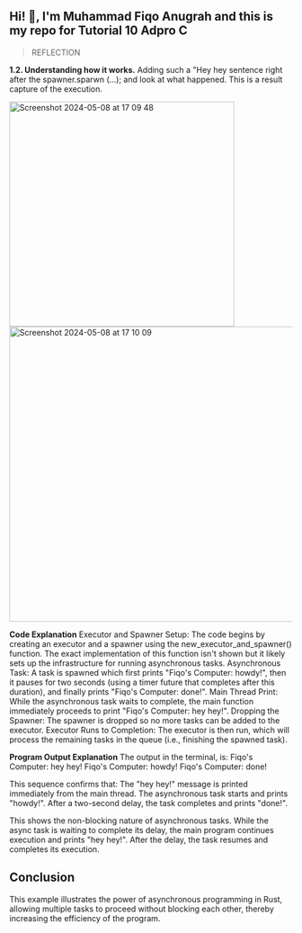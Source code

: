 ## **Hi! :wave:, I'm Muhammad Fiqo Anugrah and this is my repo for Tutorial 10 Adpro C**


> REFLECTION

**1.2. Understanding how it works.**
Adding such a "Hey hey sentence right after the spawner.sparwn (...);
and look at what happened. This is a result capture of the execution.

<img width="400" alt="Screenshot 2024-05-08 at 17 09 48" src="https://github.com/fiqoanugrah/tutorial-10-timer/assets/87713462/b9127acb-e89e-485e-88d9-0ccd416242b7">
<img width="525" alt="Screenshot 2024-05-08 at 17 10 09" src="https://github.com/fiqoanugrah/tutorial-10-timer/assets/87713462/49df7a5f-5fe6-4e6a-9b51-49b16d23955c">

**Code Explanation**
Executor and Spawner Setup: The code begins by creating an executor and a spawner using the new_executor_and_spawner() function. The exact implementation of this function isn't shown but it likely sets up the infrastructure for running asynchronous tasks.
Asynchronous Task: A task is spawned which first prints "Fiqo's Computer: howdy!", then it pauses for two seconds (using a timer future that completes after this duration), and finally prints "Fiqo's Computer: done!".
Main Thread Print: While the asynchronous task waits to complete, the main function immediately proceeds to print "Fiqo's Computer: hey hey!".
Dropping the Spawner: The spawner is dropped so no more tasks can be added to the executor.
Executor Runs to Completion: The executor is then run, which will process the remaining tasks in the queue (i.e., finishing the spawned task).

**Program Output Explanation**
The output in the terminal, is:
Fiqo's Computer: hey hey!
Fiqo's Computer: howdy!
Fiqo's Computer: done!

This sequence confirms that:
The "hey hey!" message is printed immediately from the main thread.
The asynchronous task starts and prints "howdy!".
After a two-second delay, the task completes and prints "done!".

This shows the non-blocking nature of asynchronous tasks. While the async task is waiting to complete its delay, the main program continues execution and prints "hey hey!". After the delay, the task resumes and completes its execution.

## Conclusion

This example illustrates the power of asynchronous programming in Rust, allowing multiple tasks to proceed without blocking each other, thereby increasing the efficiency of the program.




